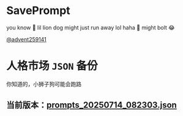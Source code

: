 # SavePrompt
you know 🫠 lil lion dog might just run away lol
haha 🐶 might bolt 😂

[@advent259141](https://github.com/advent259141)

# 人格市场 `JSON` 备份
你知道的，小狮子狗可能会跑路

## 当前版本：[prompts_20250714_082303.json](https://github.com/Larch-C/SavePrompt/blob/main/prompts_20250714_082303.json)
